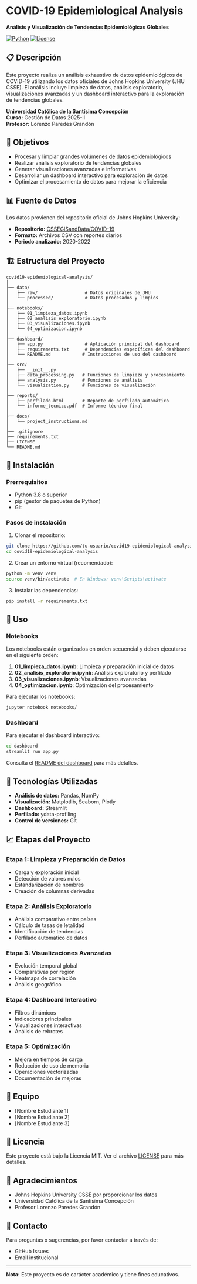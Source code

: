 # COVID-19 Epidemiological Analysis

**Análisis y Visualización de Tendencias Epidemiológicas Globales**

[![Python](https://img.shields.io/badge/Python-3.8+-blue.svg)](https://www.python.org/downloads/)
[![License](https://img.shields.io/badge/License-MIT-green.svg)](LICENSE)

## 📋 Descripción

Este proyecto realiza un análisis exhaustivo de datos epidemiológicos de COVID-19 utilizando los datos oficiales de Johns Hopkins University (JHU CSSE). El análisis incluye limpieza de datos, análisis exploratorio, visualizaciones avanzadas y un dashboard interactivo para la exploración de tendencias globales.

**Universidad Católica de la Santísima Concepción**  
**Curso:** Gestión de Datos 2025-II  
**Profesor:** Lorenzo Paredes Grandón

## 🎯 Objetivos

- Procesar y limpiar grandes volúmenes de datos epidemiológicos
- Realizar análisis exploratorio de tendencias globales
- Generar visualizaciones avanzadas e informativas
- Desarrollar un dashboard interactivo para exploración de datos
- Optimizar el procesamiento de datos para mejorar la eficiencia

## 📊 Fuente de Datos

Los datos provienen del repositorio oficial de Johns Hopkins University:
- **Repositorio:** [CSSEGISandData/COVID-19](https://github.com/CSSEGISandData/COVID-19)
- **Formato:** Archivos CSV con reportes diarios
- **Periodo analizado:** 2020-2022

## 🏗️ Estructura del Proyecto

```
covid19-epidemiological-analysis/
│
├── data/
│   ├── raw/                  # Datos originales de JHU
│   └── processed/            # Datos procesados y limpios
│
├── notebooks/
│   ├── 01_limpieza_datos.ipynb
│   ├── 02_analisis_exploratorio.ipynb
│   ├── 03_visualizaciones.ipynb
│   └── 04_optimizacion.ipynb
│
├── dashboard/
│   ├── app.py                # Aplicación principal del dashboard
│   ├── requirements.txt      # Dependencias específicas del dashboard
│   └── README.md            # Instrucciones de uso del dashboard
│
├── src/
│   ├── __init__.py
│   ├── data_processing.py   # Funciones de limpieza y procesamiento
│   ├── analysis.py          # Funciones de análisis
│   └── visualization.py     # Funciones de visualización
│
├── reports/
│   ├── perfilado.html       # Reporte de perfilado automático
│   └── informe_tecnico.pdf  # Informe técnico final
│
├── docs/
│   └── project_instructions.md
│
├── .gitignore
├── requirements.txt
├── LICENSE
└── README.md
```

## 🚀 Instalación

### Prerrequisitos

- Python 3.8 o superior
- pip (gestor de paquetes de Python)
- Git

### Pasos de instalación

1. Clonar el repositorio:
```bash
git clone https://github.com/tu-usuario/covid19-epidemiological-analysis.git
cd covid19-epidemiological-analysis
```

2. Crear un entorno virtual (recomendado):
```bash
python -m venv venv
source venv/bin/activate  # En Windows: venv\Scripts\activate
```

3. Instalar las dependencias:
```bash
pip install -r requirements.txt
```

## 📝 Uso

### Notebooks

Los notebooks están organizados en orden secuencial y deben ejecutarse en el siguiente orden:

1. **01_limpieza_datos.ipynb**: Limpieza y preparación inicial de datos
2. **02_analisis_exploratorio.ipynb**: Análisis exploratorio y perfilado
3. **03_visualizaciones.ipynb**: Visualizaciones avanzadas
4. **04_optimizacion.ipynb**: Optimización del procesamiento

Para ejecutar los notebooks:
```bash
jupyter notebook notebooks/
```

### Dashboard

Para ejecutar el dashboard interactivo:
```bash
cd dashboard
streamlit run app.py
```

Consulta el [README del dashboard](dashboard/README.md) para más detalles.

## 🔧 Tecnologías Utilizadas

- **Análisis de datos:** Pandas, NumPy
- **Visualización:** Matplotlib, Seaborn, Plotly
- **Dashboard:** Streamlit
- **Perfilado:** ydata-profiling
- **Control de versiones:** Git

## 📈 Etapas del Proyecto

### Etapa 1: Limpieza y Preparación de Datos
- Carga y exploración inicial
- Detección de valores nulos
- Estandarización de nombres
- Creación de columnas derivadas

### Etapa 2: Análisis Exploratorio
- Análisis comparativo entre países
- Cálculo de tasas de letalidad
- Identificación de tendencias
- Perfilado automático de datos

### Etapa 3: Visualizaciones Avanzadas
- Evolución temporal global
- Comparativas por región
- Heatmaps de correlación
- Análisis geográfico

### Etapa 4: Dashboard Interactivo
- Filtros dinámicos
- Indicadores principales
- Visualizaciones interactivas
- Análisis de rebrotes

### Etapa 5: Optimización
- Mejora en tiempos de carga
- Reducción de uso de memoria
- Operaciones vectorizadas
- Documentación de mejoras

## 👥 Equipo

- [Nombre Estudiante 1]
- [Nombre Estudiante 2]
- [Nombre Estudiante 3]

## 📄 Licencia

Este proyecto está bajo la Licencia MIT. Ver el archivo [LICENSE](LICENSE) para más detalles.

## 🙏 Agradecimientos

- Johns Hopkins University CSSE por proporcionar los datos
- Universidad Católica de la Santísima Concepción
- Profesor Lorenzo Paredes Grandón

## 📧 Contacto

Para preguntas o sugerencias, por favor contactar a través de:
- GitHub Issues
- Email institucional

---

**Nota:** Este proyecto es de carácter académico y tiene fines educativos.
